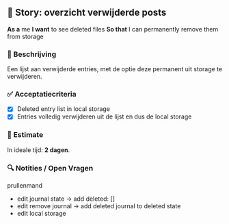 ## 🧩 Story: overzicht verwijderde posts

**As a** me
**I want** to see deleted files
**So that** I can permanently remove them from storage

### 📝 Beschrijving

Een lijst aan verwijderde entries, met de optie deze permanent uit storage te verwijderen.

### ✅ Acceptatiecriteria

* [X] Deleted entry list in local storage
* [X] Entries volledig verwijderen uit de lijst en dus de local storage

### 🧮 Estimate
In ideale tijd: **2 dagen**.

### 🔍 Notities / Open Vragen

prullenmand

- edit journal state -> add deleted: []
- edit remove journal -> add deleted journal to deleted state
- edit local storage